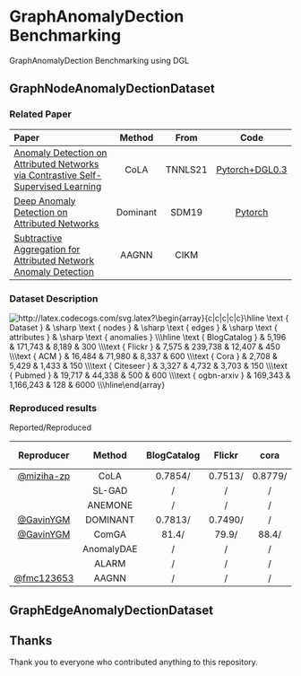 # GraphAnomalyDection Benchmarking
GraphAnomalyDection Benchmarking using DGL
## GraphNodeAnomalyDectionDataset
### Related Paper
| Paper                                                                                                                 | Method |  From   |                        Code                         |
| :-------------------------------------------------------------------------------------------------------------------- | :----: | :-----: | :-------------------------------------------------: |
| [Anomaly Detection on Attributed Networks via Contrastive Self-Supervised Learning](https://arxiv.org/abs/2103.00113) |  CoLA  | TNNLS21 | [Pytorch+DGL0.3](https://github.com/GRAND-Lab/CoLA) |
| [Deep Anomaly Detection on Attributed Networks](https://epubs.siam.org/doi/pdf/10.1137/1.9781611975673.67) |  Dominant  | SDM19 | [Pytorch](https://github.com/kaize0409/GCN_AnomalyDetection_pytorch) |
|[Subtractive Aggregation for Attributed Network Anomaly Detection](https://www4.comp.polyu.edu.hk/~xiaohuang/docs/Shuang_CIKM21.pdf)|AAGNN|CIKM||

### Dataset Description
<img src="http://latex.codecogs.com/svg.latex?\begin{array}{c|c|c|c|c}\hline&space;\text&space;{&space;Dataset&space;}&space;&&space;\sharp&space;\text&space;{&space;nodes&space;}&space;&&space;\sharp&space;\text&space;{&space;edges&space;}&space;&&space;\sharp&space;\text&space;{&space;attributes&space;}&space;&&space;\sharp&space;\text&space;{&space;anomalies&space;}&space;\\\hline&space;\text&space;{&space;BlogCatalog&space;}&space;&&space;5,196&space;&&space;171,743&space;&&space;8,189&space;&&space;300&space;\\\text&space;{&space;Flickr&space;}&space;&&space;7,575&space;&&space;239,738&space;&&space;12,407&space;&&space;450&space;\\\text&space;{&space;ACM&space;}&space;&&space;16,484&space;&&space;71,980&space;&&space;8,337&space;&&space;600&space;\\\text&space;{&space;Cora&space;}&space;&&space;2,708&space;&&space;5,429&space;&&space;1,433&space;&&space;150&space;\\\text&space;{&space;Citeseer&space;}&space;&&space;3,327&space;&&space;4,732&space;&&space;3,703&space;&&space;150&space;\\\text&space;{&space;Pubmed&space;}&space;&&space;19,717&space;&&space;44,338&space;&&space;500&space;&&space;600&space;\\\text&space;{&space;ogbn-arxiv&space;}&space;&&space;169,343&space;&&space;1,166,243&space;&&space;128&space;&&space;6000&space;\\\hline\end{array}" title="http://latex.codecogs.com/svg.latex?\begin{array}{c|c|c|c|c}\hline \text { Dataset } & \sharp \text { nodes } & \sharp \text { edges } & \sharp \text { attributes } & \sharp \text { anomalies } \\\hline \text { BlogCatalog } & 5,196 & 171,743 & 8,189 & 300 \\\text { Flickr } & 7,575 & 239,738 & 12,407 & 450 \\\text { ACM } & 16,484 & 71,980 & 8,337 & 600 \\\text { Cora } & 2,708 & 5,429 & 1,433 & 150 \\\text { Citeseer } & 3,327 & 4,732 & 3,703 & 150 \\\text { Pubmed } & 19,717 & 44,338 & 500 & 600 \\\text { ogbn-arxiv } & 169,343 & 1,166,243 & 128 & 6000 \\\hline\end{array}" />

### Reproduced results 

Reported/Reproduced

|                 Reproducer                  |   Method   | BlogCatalog | Flickr  |  cora   | citeseer | pubmed  |   ACM   | ogbn-arxiv |
| :-----------------------------------------: | :--------: | :---------: | :-----: | :-----: | :------: | :-----: | :-----: | :--------: |
| [@miziha-zp](https://github.com/miziha-zp/) |    CoLA    |   0.7854/   | 0.7513/ | 0.8779/ | 0.8968/  | 0.9512/ | 0.8237/ |  0.8073/   |
|                                             | SL-GAD |      /      |    /    |    /    |    /     |    /    |    /    |     /      |
|                                             | ANEMONE |      /      |    /    |    /    |    /     |    /    |    /    |     /      |
| [@GavinYGM](https://github.com/GavinYGM/) |  DOMINANT  |  0.7813/  |   0.7490/    |    /    |    /     |    /    |    0.7494/    |     /      |
| [@GavinYGM](https://github.com/GavinYGM/) |   ComGA    |      81.4/      |    79.9/    |    88.4/    |    91.67/     |    92.2/    |    84.96/    |     /      |
|                                             | AnomalyDAE |      /      |    /    |    /    |    /     |    /    |    /    |     /      |
|                                             | ALARM |      /      |    /    |    /    |    /     |    /    |    /    |     /      |
| [@fmc123653](https://github.com/fmc123653/)   | AAGNN |      /      |    /    |    /    |    /     |    /    |    /    |     /      |



## GraphEdgeAnomalyDectionDataset


## Thanks
Thank you to everyone who contributed anything to this repository.
